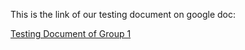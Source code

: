 This is the link of our testing document on google doc:

[Testing Document of Group 1](www.baidu.com)
